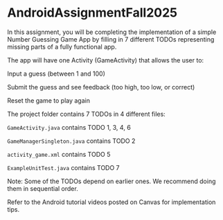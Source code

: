 # AndroidAssignmentFall2025
In this assignment, you will be completing the implementation of a simple Number Guessing Game App by filling in 7 different TODOs representing missing parts of a fully functional app.

The app will have one Activity (GameActivity) that allows the user to:

Input a guess (between 1 and 100)

Submit the guess and see feedback (too high, too low, or correct)

Reset the game to play again

The project folder contains 7 TODOs in 4 different files:

`GameActivity.java` contains TODO 1, 3, 4, 6

`GameManagerSingleton.java` contains TODO 2

`activity_game.xml` contains TODO 5

`ExampleUnitTest.java` contains TODO 7

Note: Some of the TODOs depend on earlier ones. We recommend doing them in sequential order.

Refer to the Android tutorial videos posted on Canvas for implementation tips.

